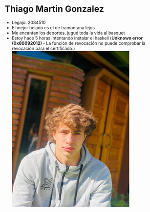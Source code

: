# <strong> Thiago Martin Gonzalez </strong>
- Legajo: 2084510
- El mejor helado es el de tramontana lejos
- Me encantan los deportes, jugué toda la vida al basquet
- Estoy hace 5 horas intentando instalar el haskell (<strong>Unknown error (0x80092012) </strong> - La función de revocación no puede comprobar la revocación para el certificado.)
![Dejo una foto mía](439c0cf1-ca29-486d-a578-bab36ac3f141.jpg)
